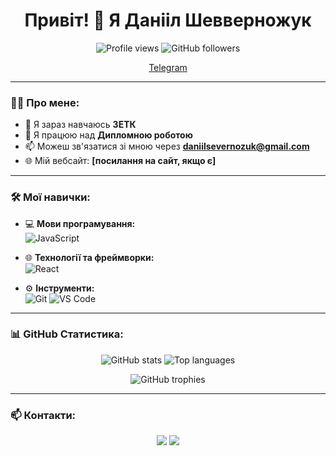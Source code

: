 <h1 align="center">Привіт! 👋 Я Данііл Шевверножук</h1>

<p align="center">
  <img src="https://komarev.com/ghpvc/?username=Shevernozhuk" alt="Profile views" />
  <img src="https://img.shields.io/github/followers/Shevernozhuk?style=social" alt="GitHub followers" />
</p>

<p align="center">
  <a href="https://t.me/danchik328">Telegram</a>
</p>

---

### 👨‍💻 Про мене:

- 🌱 Я зараз навчаюсь **ЗЕТК**
- 💼 Я працюю над **Дипломною роботою**
- 📫 Можеш зв'язатися зі мною через **daniilsevernozuk@gmail.com**
- 🌐 Мій вебсайт: **[посилання на сайт, якщо є]**

---

### 🛠️ Мої навички:

- 💻 **Мови програмування:**  
  ![JavaScript](https://img.shields.io/badge/-JavaScript-333?style=flat-square&logo=javascript)

- 🌐 **Технології та фреймворки:**  
  ![React](https://img.shields.io/badge/-React-333?style=flat-square&logo=react)

- ⚙️ **Інструменти:**  
  ![Git](https://img.shields.io/badge/-Git-333?style=flat-square&logo=git) ![VS Code](https://img.shields.io/badge/-VS%20Code-333?style=flat-square&logo=visual-studio-code)

---

### 📊 GitHub Статистика:

<p align="center">
  <img src="https://github-readme-stats.vercel.app/api?username=твій_нікнейм&show_icons=true&theme=dark" alt="GitHub stats" />
  <img src="https://github-readme-stats.vercel.app/api/top-langs/?username=Shevernozhuk&layout=compact&theme=dark" alt="Top languages" />
</p>

<p align="center">
  <img src="https://github-profile-trophy.vercel.app/?username=Shevernozhuk&theme=onestar" alt="GitHub trophies" />
</p>

---

### 📫 Контакти:

<p align="center">
  <a href="mailto:daniilsevernozuk@gmail.com"><img src="https://img.shields.io/badge/-Email-D14836?style=flat-square&logo=gmail&logoColor=white" /></a>
  <a href="https://t.me/danchik328"><img src="https://img.shields.io/badge/-Telegram-0088CC?style=flat-square&logo=telegram" /></a>
</p>
